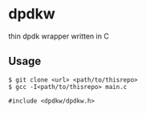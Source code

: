 # dpdkw

thin dpdk wrapper written in C

## Usage

```
$ git clone <url> <path/to/thisrepo>
$ gcc -I<path/to/thisrepo> main.c 
```

```
#include <dpdkw/dpdkw.h>
```
